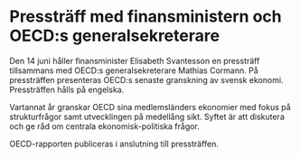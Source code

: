 # Pressträff med finansministern och OECD:s generalsekreterare

Den 14 juni håller finansminister Elisabeth Svantesson en pressträff tillsammans med OECD:s generalsekreterare Mathias Cormann. På pressträffen presenteras OECD:s senaste granskning av svensk ekonomi. Pressträffen hålls på engelska.

Vartannat år granskar OECD sina medlemsländers ekonomier med fokus på strukturfrågor samt utvecklingen på medellång sikt. Syftet är att diskutera och ge råd om centrala ekonomisk-politiska frågor.

OECD-rapporten publiceras i anslutning till pressträffen.

